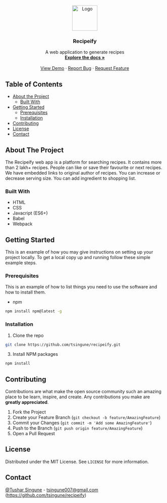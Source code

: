 
<!-- PROJECT LOGO -->
<br />
<p align="center">
  <a href="https://github.com/tsingune/recipeify">
    <img src="resources/images/logo.png" alt="Logo" width="80" height="80">
  </a>

  <h3 align="center">Recipeify</h3>

  <p align="center">
    A web application to generate recipes
    <br />
    <a href="https://github.com/tsingune/recipeify"><strong>Explore the docs »</strong></a>
    <br />
    <br />
    <a href="https://github.com/tsingune/recipeify">View Demo</a>
    ·
    <a href="https://github.com/tsingune/recipeify/issues">Report Bug</a>
    ·
    <a href="https://github.com/tsingune/recipeify/issues">Request Feature</a>
  </p>
</p>



<!-- TABLE OF CONTENTS -->
## Table of Contents

* [About the Project](#about-the-project)
  * [Built With](#built-with)
* [Getting Started](#getting-started)
  * [Prerequisites](#prerequisites)
  * [Installation](#installation)
* [Contributing](#contributing)
* [License](#license)
* [Contact](#contact)



<!-- ABOUT THE PROJECT -->
## About The Project

The Recipeify web app is a platform for searching recipes.
It contains more than 2 lakh+ recipes.
People can like or save their favourite or next recipes.
We have embedded links to original author of recipes.
You can increase or decrease serving size.
You can add ingredient to shopping list.


### Built With
* HTML
* CSS
* Javacript (ES6+)
* Babel
* Webpack



<!-- GETTING STARTED -->
## Getting Started

This is an example of how you may give instructions on setting up your project locally.
To get a local copy up and running follow these simple example steps.

### Prerequisites

This is an example of how to list things you need to use the software and how to install them.
* npm
```sh
npm install npm@latest -g
```

### Installation

1. Clone the repo
```sh
git clone https://github.com/tsingune/recipeify.git
```
3. Install NPM packages
```sh
npm install
```

<!-- CONTRIBUTING -->
## Contributing

Contributions are what make the open source community such an amazing place to be learn, inspire, and create. Any contributions you make are **greatly appreciated**.

1. Fork the Project
2. Create your Feature Branch (`git checkout -b feature/AmazingFeature`)
3. Commit your Changes (`git commit -m 'Add some AmazingFeature'`)
4. Push to the Branch (`git push origin feature/AmazingFeature`)
5. Open a Pull Request



<!-- LICENSE -->
## License

Distributed under the MIT License. See `LICENSE` for more information.



<!-- CONTACT -->
## Contact

[@Tushar Singune](https://twitter.com/tusharsingune) - tsingune007@gmail.com
 (https://github.com/tsingune/recipeify)

